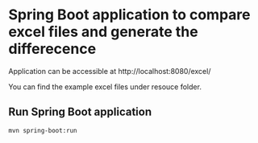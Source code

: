 # Spring Boot application to compare excel files and generate the differecence

Application can be accessible at http://localhost:8080/excel/

You can find the example excel files under resouce folder.

## Run Spring Boot application
```
mvn spring-boot:run
```
